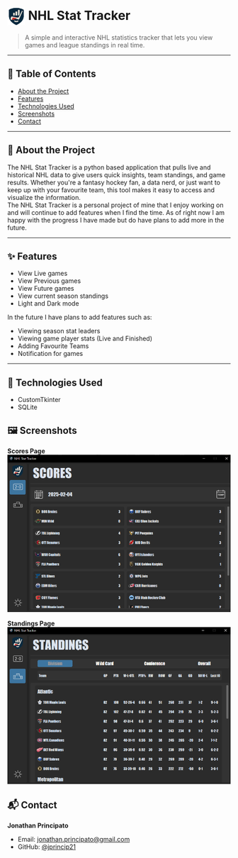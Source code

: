 # <img src="assets/Icons/logo.png" alt="Logo" width="40" style="vertical-align:middle;" /> NHL Stat Tracker 

> A simple and interactive NHL statistics tracker that lets you view games and league standings in real time.

---

## 📂 Table of Contents

- [About the Project](#📌-about-the-project)
- [Features](#✨-features)
- [Technologies Used](#🧰-technologies-used)
- [Screenshots](#🖼-screenshots)
- [Contact](#📬-contact)

---

## 📌 About the Project

The NHL Stat Tracker is a python based application that pulls live and historical NHL data to give users quick insights, team standings, and game results. Whether you're a fantasy hockey fan, a data nerd, or just want to keep up with your favourite team, this tool makes it easy to access and visualize the information.
<br>
The NHL Stat Tracker is a personal project of mine that I enjoy working on and will continue to add features when I find the time. As of right now I am happy with the progress I have made but do have plans to add more in the future.


---

## ✨ Features

- View Live games
- View Previous games
- View Future games
- View current season standings
- Light and Dark mode

In the future I have plans to add features such as: 
- Viewing season stat leaders
- Viewing game player stats (Live and Finished)
- Adding Favourite Teams
- Notification for games

---

## 🧰 Technologies Used
 - CustomTkinter
 - SQLite


## 🖼 Screenshots
**Scores Page** <br>
![Scores Page](assets/images/Scores_Page.png)

**Standings Page**<br>
![Standings Page](assets/images/Standings_Page.png)

## 📬 Contact
**Jonathan Principato**
- Email: [jonathan.principato@gmail.com](mailto:jonathan.principato@gmail.com)
- GitHub: [@jprincip21](https://github.com/jprincip21)

